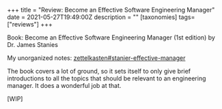 +++
title = "Review: Become an Effective Software Engineering Manager"
date = 2021-05-27T19:49:00Z
description = ""
[taxonomies]
tags=["reviews"]
+++

Book: Become an Effective Software Engineering Manager (1st edition) by Dr. James Stanies

My unorganized notes: [zettelkasten#stanier-effective-manager](/zettelkasten/tags/stanier-effective-manager)

The book covers a lot of ground, so it sets itself to only give brief introductions to all the topics that should be relevant to an engineering manager. It does a wonderful job at that.

[WIP]
